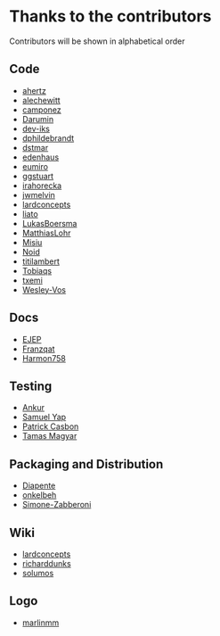 Thanks to the contributors
==========================

Contributors will be shown in alphabetical order

Code
----
  * [ahertz](https://github.com/ahertz)
  * [alechewitt](https://github.com/alechewitt)
  * [camponez](https://github.com/camponez)
  * [Darumin](https://github.com/Darumin)
  * [dev-iks](https://github.com/dev-iks)
  * [dphildebrandt](https://github.com/dphildebrandt)
  * [dstmar](https://github.com/dstmar)
  * [edenhaus](https://github.com/edenhaus)
  * [eumiro](https://github.com/eumiro)
  * [ggstuart](https://github.com/ggstuart)
  * [irahorecka](https://github.com/irahorecka)
  * [jwmelvin](https://github.com/jwmelvin)
  * [lardconcepts](https://github.com/lardconcepts)
  * [liato](https://github.com/liato)
  * [LukasBoersma](https://github.com/LukasBoersma)
  * [MatthiasLohr](https://github.com/MatthiasLohr)  
  * [Misiu](https://github.com/Misiu)
  * [Noid](https://github.com/n0id)
  * [titilambert](https://github.com/titilambert)
  * [Tobiaqs](https://github.com/Tobiaqs)
  * [txemi](https://github.com/txemi)
  * [Wesley-Vos](https://github.com/Wesley-Vos)

Docs
----
  * [EJEP](https://github.com/EJEP)
  * [Franzqat](https://github.com/franzqat)
  * [Harmon758](https://github.com/Harmon758)

Testing
-------
  * [Ankur](https://github.com/Ankuraxz)
  * [Samuel Yap](https://github.com/samuelyap)
  * [Patrick Casbon](https://github.com/patcas)
  * [Tamas Magyar](https://github.com/tamasmagyar)

Packaging and Distribution
--------------------------
  * [Diapente](https://github.com/Diapente)
  * [onkelbeh](https://github.com/onkelbeh)
  * [Simone-Zabberoni](https://github.com/Simone-Zabberoni)

Wiki
----
  * [lardconcepts](https://github.com/lardconcepts)
  * [richarddunks](https://github.com/richarddunks)
  * [solumos](https://github.com/solumos)

Logo
----
  * [marlinmm](https://github.com/marlinmm)
